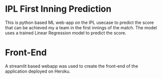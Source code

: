 # IPL First Inning Prediction

This is python based ML web-app on the IPL usecase to predict the score that can be achieved my a team in the first innings of the match. The model uses a trained Linear Regression model to predict the score.

# Front-End
A streamlit based webapp was used to create the front-end of the application deployed on Heroku.

